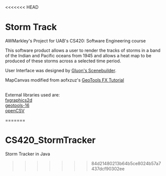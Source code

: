 <<<<<<< HEAD
# Storm Track
AWMarkley's Project for UAB's CS420: Software Engineering course 

This software product allows a user to render the tracks of storms in a band of the Indian and Pacific oceans from 1945
and allows a heat map to be produced of these storms across a selected time period.

User Interface was designed by <a href="https://www.google.com/url?sa=t&rct=j&q=&esrc=s&source=web&cd=1&cad=rja&uact=8&ved=0ahUKEwijoOHyjOrQAhUJ1CYKHYhFATMQFggeMAA&url=http%3A%2F%2Fgluonhq.com%2Flabs%2Fscene-builder%2F&usg=AFQjCNEmlYrlrDR_b4s24BXPgOSzW5prIA&sig2=qinjyaSKA1KIdziWy9UadQ">Gluon's Scenebuilder</a>.

MapCanvas modified from aofxzuz's <a href="https://github.com/aofxzuza/geotools_fx_tutorial">GeoTools FX Tutorial</a><br><br>

External libraries used are: <br>
<a href="http://www.jfree.org/fxgraphics2d/">fxgraphics2d</a><br>
<a href="http://www.geotools.org">geotools-16</a><br>
<a href="http://opencsv.sourceforge.net">openCSV</a><br>


=======
# CS420_StormTracker
Storm Tracker in Java
>>>>>>> 84d21480213b64b5ce8024b57a7437dcf90302ee
